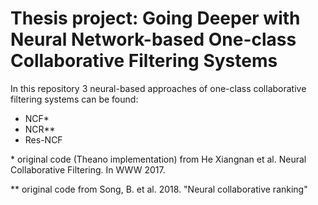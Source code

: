 # Thesis project: Going Deeper with Neural Network-based One-class Collaborative Filtering Systems

In this repository 3 neural-based approaches of one-class collaborative filtering systems can be found:
* NCF*
* NCR**
* Res-NCF

\* original code (Theano implementation) from He Xiangnan et al. Neural Collaborative Filtering. In WWW 2017.

\** original code from Song, B. et al. 2018. "Neural collaborative ranking"
